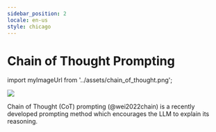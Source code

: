 ```yaml
---
sidebar_position: 2
locale: en-us
style: chicago
---
```


# Chain of Thought Prompting

import myImageUrl from '../assets/chain_of_thought.png';

<div style={{textAlign: 'center'}}>
  <img src={myImageUrl} style={{width: "250px"}} />
</div>

Chain of Thought (CoT) prompting (@wei2022chain) is a recently developed prompting
method which encourages the LLM to explain its reasoning.